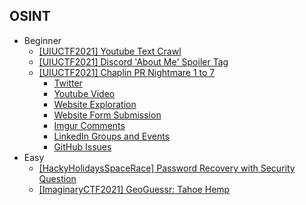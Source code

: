 ## OSINT
- Beginner
  - [[UIUCTF2021] Youtube Text Crawl](https://github.com/Rookie441/CTF/blob/main/Storage/Writeups/UIUCTF2021_Writeup.md#doot-doot)
  - [[UIUCTF2021] Discord 'About Me' Spoiler Tag](https://github.com/Rookie441/CTF/blob/main/Storage/Writeups/UIUCTF2021_Writeup.md#osint-the-creator)
  - [[UIUCTF2021] Chaplin PR Nightmare 1 to 7](https://github.com/Rookie441/CTF/blob/main/Storage/Writeups/UIUCTF2021_Writeup.md#chaplin-pr-nightmare-1-to-7)
    - [Twitter](https://github.com/Rookie441/CTF/blob/main/Storage/Writeups/UIUCTF2021_Writeup.md#chaplin-pr-nightmare-1)
    - [Youtube Video](https://github.com/Rookie441/CTF/blob/main/Storage/Writeups/UIUCTF2021_Writeup.md#chaplin-pr-nightmare-2)
    - [Website Exploration](https://github.com/Rookie441/CTF/blob/main/Storage/Writeups/UIUCTF2021_Writeup.md#chaplin-pr-nightmare-3)
    - [Website Form Submission](https://github.com/Rookie441/CTF/blob/main/Storage/Writeups/UIUCTF2021_Writeup.md#chaplin-pr-nightmare-4)
    - [Imgur Comments](https://github.com/Rookie441/CTF/blob/main/Storage/Writeups/UIUCTF2021_Writeup.md#chaplin-pr-nightmare-5)
    - [LinkedIn Groups and Events](https://github.com/Rookie441/CTF/blob/main/Storage/Writeups/UIUCTF2021_Writeup.md#chaplin-pr-nightmare-6)
    - [GitHub Issues](https://github.com/Rookie441/CTF/blob/main/Storage/Writeups/UIUCTF2021_Writeup.md#chaplin-pr-nightmare-7)
- Easy
  - [[HackyHolidaysSpaceRace] Password Recovery with Security Question](https://github.com/Rookie441/CTF/blob/main/Storage/Writeups/Hacky_Holidays_Space_Race_Writeup.md#members-only)
  - [[ImaginaryCTF2021] GeoGuessr: Tahoe Hemp](https://github.com/Rookie441/CTF/blob/main/Storage/Writeups/ImaginaryCTF2021_Writeup.md#vacation)
